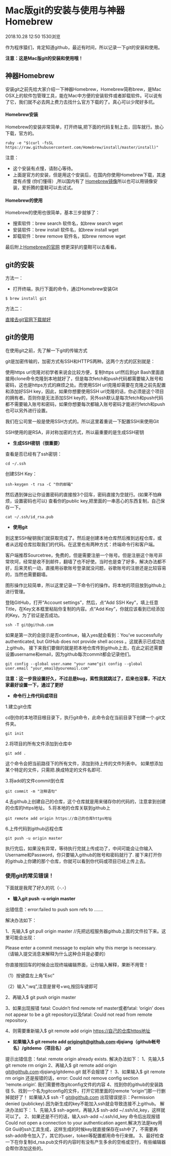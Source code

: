 # **Mac版git的安装与使用与神器Homebrew**

2018.10.28 12:50 1530浏览



作为程序猿们，肯定知道github，最近有时间，所以记录一下git的安装和使用。

**注意：这是Mac版git的安装和使用哦！**

## 神器Homebrew

安装git之前先给大家介绍一下神器Homebrew，Homebrew简称brew，是Mac OSX上的软件包管理工具，能在Mac中方便的安装软件或者卸载软件。可以说有了它，我们就不必去网上费力去找什么官方下载的了。真心可以少爬好多坑。

#### Homebrew安装

Homebrew的安装非常简单，打开终端,把下面的代码复制上去，回车就行。放心下载，官方的。

```
ruby -e "$(curl -fsSL https://raw.githubusercontent.com/Homebrew/install/master/install)"
```

注意：

- 这个安装有点慢，请耐心等待。
- 上面是官方的安装，但是用这个安装后，在国内你使用Homebrew下载，其速度有点慢 (你们懂得）,所以国内有了 [Homebrew镜像](https://link.jianshu.com/?t=http%3A%2F%2Fwww.zhihu.com%2Fquestion%2F31360766)所以也可以用镜像安装，爱折腾的童鞋可以去试试。

#### Homebrew的使用

Homebrew的使用也很简单，基本三步就够了：

- 搜索软件：brew search 软件名，如brew search wget
- 安装软件：brew install 软件名，如brew install wget
- 卸载软件：brew remove 软件名，如brew remove wget

最后附上[Homebrew的官网](https://link.jianshu.com/?t=http%3A%2F%2Fbrew.sh%2Findex_zh-cn.html)
想更深扒的童鞋可以去看看。

## git的安装

方法一：

- 打开终端，执行下面的命令，通过Homebrew安装Git

```
$ brew install git
```

方法二：

[直接去git官网下载就好](https://link.jianshu.com/?t=http%3A%2F%2Fgit-scm.com%2Fdownloads%2F)

## git的使用

在使用git之前，先了解一下git的传输方式

git是加密传输的，加密方式有SSH和HTTPS两种。这两个方式的区别就是：

使用https url克隆对初学者来说会比较方便，复制https url然后到git Bash里面直接用clone命令克隆到本地就好了，但是每次fetch和push代码都需要输入账号和密码，这也是https方式的麻烦之处。而使用SSH url克隆却需要在克隆之前先配置和添加好SSH key，因此，如果你想要使用SSH url克隆的话，你必须是这个项目的拥有者。否则你是无法添加SSH key的，另外ssh默认是每次fetch和push代码都不需要输入账号和密码，如果你想要每次都输入账号密码才能进行fetch和push也可以另外进行设置。

我们在公司里一般是使用SSH方式的。所以这里着重说一下配置SSH来使用Git

SSH使用的是RSA，非对称加密的方式，所以最重要的是生成SSH密钥

- **生成SSH密钥（很重要）**

查看是否已经有了ssh密钥：

```
cd ~/.ssh
```

创建SSH Key：

```
ssh-keygen -t rsa -C "你的邮箱"
```

然后遇到弹出让你设置密码的直接按3个回车，密码直接为空就行。(如果不怕麻烦，设置密码也可以)
查看你的public key,把里面的一串恶心的东西复制，自己保存一下。

```
cat ~/.ssh/id_rsa.pub
```

- **使用git**

到这里SSH秘钥我们就获取完成了。然后是创建本地仓库然后推到远程仓库，或者从远程仓库拉取我们的代码。在这里也有两种方式：终端命令行和客户端。

客户端推荐Sourcetree，免费的，但是需要注册一个账号。但是注册这个账号非常坎坷，经常是收不到邮件，翻墙了也不好使。当时也是查了好多，解决办法都不好，后来灵机一动，直接用谷歌账号登录就没问题，谷歌账号的注册还是比较容易的，当然也需要翻墙。

图形操作比较简单，所以这里记录一下命令行的操作。将本地的项目放到github上进行管理。

登陆GitHub，打开“Account settings”，然后，点“Add SSH Key”，填上任意Title，在Key文本框里粘贴你复制的内容。点“Add Key”，你就应该看到已经添加的Key。为了验证是否成功。

```
ssh -T git@github.com
```

如果是第一次的会提示是否continue，输入yes就会看到：You’ve successfully authenticated, but GitHub does not provide shell access 。这就表示已成功连上github。
接下来我们要做的就是把本地仓库传到github上去，在此之前还需要设置username和email，因为github每次commit都会记录他们。

```
git config --global user.name "your name"git config --global user.email "your_email@youremail.com"
```

**注意：这一步我设置好久，不过总是bug，索性我就跳过了，后来也没事，不过大家最好设置一下，通过了更好**

- **命令行上传代码或项目**

1.建立git仓库

cd到你的本地项目根目录下，执行git命令，此命令会在当前目录下创建一个.git文件夹。

```
git init
```

2.将项目的所有文件添加到仓库中

```
git add .
```

这个命令会把当前路径下的所有文件，添加到待上传的文件列表中。
如果想添加某个特定的文件，只需把.换成特定的文件名即可.

3.将add的文件commit到仓库

```
git commit -m "注释语句"
```

4.去github上创建自己的仓库，这个仓库就是用来储存你的代码的，注意拿到创建的仓库的https地址。
5.将本地的仓库关联到github上

```
git remote add origin https://自己的仓库https地址
```

6.上传代码到github远程仓库

```
git push -u origin master
```

执行完后，如果没有异常，等待执行完就上传成功了，中间可能会让你输入Username和Password，你只要输入github的账号和密码就行了.
接下来打开你的github上你建的那个仓库，你就可以看到你代码或项目已经上传上去。

### 使用git的常见错误！

下面就是我爬了好久的坑（-.-）

- **输入git push -u origin master**

出错信息：error:failed to push som refs to …….

解决办法如下：

1、先输入$ git pull origin master //先把远程服务器github上面的文件拉下来。这里可能会出现：

Please enter a commit message to explain why this merge is necessary.
（请输入提交消息来解释为什么这种合并是必要的）

你直接按回车的时候会出现终端编辑界面，让你输入解释，果断不用管！

（1）按键盘左上角”Esc”

（2）输入”:wq”,注意是冒号+wq,按回车键即可

2、再输入$ git push origin master

3、如果出现报错 fatal: Couldn’t find remote ref master或者fatal: ‘origin’ does not appear to be a git repository以及fatal: Could not read from remote repository.

4、则需要重新输入$ git remote add origin [https://自己的仓库https地址](https://link.jianshu.com/?t=https%3A%2F%2Fxn--https-lh2hw31cxdw38dlpbhw0lou2a%2F)

- **如果输入$ git remote add origingit@github.com:djqiang（github帐号名）/gitdemo（项目名）.git**

提示出错信息：fatal: remote origin already exists.
解决办法如下：
1、先输入$ git remote rm origin
2、再输入$ git remote add origin [git@github.com](https://link.jianshu.com/?t=mailto%3Agit%40github.com):djqiang/gitdemo.git 就不会报错了！
3、如果输入$ git remote rm origin 还是报错的话，error: Could not remove config section ‘remote.origin’. 我们需要修改gitconfig文件的内容
4、找到你的github的安装路径
5、找到一个名为gitconfig的文件，打开它把里面的[remote “origin”]那一行删掉就好了！
如果输入$ ssh -T [git@github.com](https://link.jianshu.com/?t=mailto%3Agit%40github.com)
出现错误提示：Permission denied (publickey).因为新生成的key不能加入ssh就会导致连接不上github。
解决办法如下：
1、先输入$ ssh-agent，再输入$ ssh-add ~/.ssh/id_key，这样就可以了。
2、如果还是不行的话，输入ssh-add ~/.ssh/id_key 命令后出现报错Could not open a connection to your authentication agent.解决方法是key用Git Gui的ssh工具生成，这样生成的时候key就直接保存在ssh中了，不需要再ssh-add命令加入了，其它的user，token等配置都用命令行来做。
3、最好检查一下在你复制id_rsa.pub文件的内容时有没有产生多余的空格或空行，有些编辑器会帮你添加这些的。